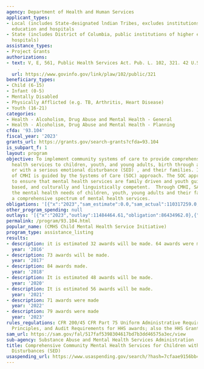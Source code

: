```yaml
---
agency: Department of Health and Human Services
applicant_types:
- Local (includes State-designated lndian Tribes, excludes institutions of higher
  education and hospitals
- State (includes District of Columbia, public institutions of higher education and
  hospitals)
assistance_types:
- Project Grants
authorizations:
- text: V, E, 561, Public Health Services Act. Pub. L. 102, 321. 42 U.S.C. &sect;
    .
  url: https://www.govinfo.gov/link/plaw/102/public/321
beneficiary_types:
- Child (6-15)
- Infant (0-5)
- Mentally Disabled
- Physically Afflicted (e.g. TB, Arthritis, Heart Disease)
- Youth (16-21)
categories:
- Health - Alcoholism, Drug Abuse and Mental Health - General
- Health - Alcoholism, Drug Abuse and Mental Health - Planning
cfda: '93.104'
fiscal_year: '2023'
grants_url: https://grants.gov/search-grants?cfda=93.104
is_subpart_f: 1
layout: program
objective: To implement community systems of care to provide comprehensive mental
  health services to children, youth, and young adults, birth through age 21, at risk  for
  or with a serious emotional disturbance (SED) , and their families. Implementation
  of CMHI is guided by the Systems of Care (SOC) approach. The SOC approach strives
  to ensure that mental health services are family driven and youth guided, community
  based, and culturally and linguistically competent.  Through CMHI, SAMHSA addresses
  the mental health needs of children, youth, young adults and their families by providing
  a comprehensive spectrum of mental health services.
obligations: '[{"x":"2023","sam_estimate":0.0,"sam_actual":110317259.0,"usa_spending_actual":98724642.76},{"x":"2024","sam_estimate":0.0,"sam_actual":110317259.0,"usa_spending_actual":86498819.61},{"x":"2025","sam_estimate":0.0,"sam_actual":110317259.0,"usa_spending_actual":0.0}]'
other_program_spending: null
outlays: '[{"x":"2023","outlay":11484464.61,"obligation":86434962.0},{"x":"2024","outlay":0.0,"obligation":42859696.0},{"x":"2025","outlay":0.0,"obligation":0.0}]'
permalink: /program/93.104.html
popular_name: (CMHS Child Mental Health Service Initiative)
program_type: assistance_listing
results:
- description: it is estimated 32 awards will be made. 64 awards were made.
  year: '2016'
- description: 73 awards will be made.
  year: '2017'
- description: 84 awards made.
  year: '2018'
- description: It is estimated 48 awards will be made.
  year: '2020'
- description: It is estimated 56 awards will be made.
  year: '2021'
- description: 71 awards were made
  year: '2022'
- description: 79 awards were made
  year: '2023'
rules_regulations: CFR 200/45 CFR Part 75 Uniform Administrative Requirements, Cost
  Principles, and Audit Requirements for HHS awards; also the HHS Grants Policy Statement.
sam_url: https://sam.gov/fal/517faf5398304617bd7b3dd46575a3ec/view
sub-agency: Substance Abuse and Mental Health Services Administration
title: Comprehensive Community Mental Health Services for Children with Serious Emotional
  Disturbances (SED)
usaspending_url: https://www.usaspending.gov/search/?hash=7cfaae9156bb4f8e23c5a96cf70beb58
---
```

